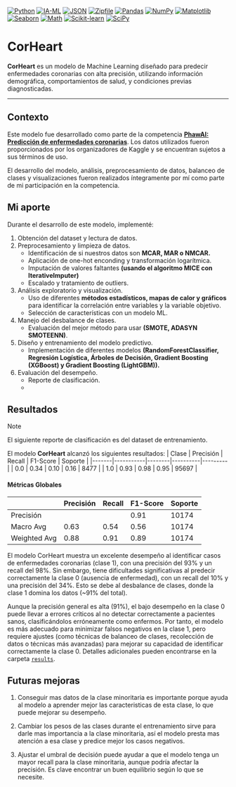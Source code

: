 [![Python](https://img.shields.io/badge/Python-%20-101010?style=for-the-badge&logo=python&logoColor=white&labelColor=1c9ae7)](https://www.python.org/)
[![IA-ML](https://img.shields.io/badge/IA-%20-101010?style=for-the-badge&logo=robot&logoColor=white&labelColor=6C6E6B)](https://en.wikipedia.org/wiki/Artificial_intelligence)
[![JSON](https://img.shields.io/badge/JSON-%20-101010?style=for-the-badge&logo=json&logoColor=white&labelColor=000000)](https://www.json.org/)
[![Zipfile](https://img.shields.io/badge/Zipfile-%20-101010?style=for-the-badge&logo=archive&logoColor=white&labelColor=FFC107)](https://docs.python.org/3/library/zipfile.html)
[![Pandas](https://img.shields.io/badge/Pandas-%20-101010?style=for-the-badge&logo=pandas&logoColor=white&labelColor=150458)](https://pandas.pydata.org/)
[![NumPy](https://img.shields.io/badge/NumPy-%20-101010?style=for-the-badge&logo=numpy&logoColor=white&labelColor=013243)](https://numpy.org/)
[![Matplotlib](https://img.shields.io/badge/Matplotlib-%20-101010?style=for-the-badge&logo=plotly&logoColor=white&labelColor=11557C)](https://matplotlib.org/)
[![Seaborn](https://img.shields.io/badge/Seaborn-%20-101010?style=for-the-badge&logoColor=white&labelColor=4C84A4)](https://seaborn.pydata.org/)
[![Math](https://img.shields.io/badge/Math-%20-101010?style=for-the-badge&logo=academia&logoColor=white&labelColor=00758F)](https://docs.python.org/3/library/math.html)
[![Scikit-learn](https://img.shields.io/badge/Scikit_Learn-%20-101010?style=for-the-badge&logo=scikit-learn&logoColor=white&labelColor=F7931E)](https://scikit-learn.org/)
[![SciPy](https://img.shields.io/badge/SciPy-%20-101010?style=for-the-badge&logo=scipy&logoColor=white&labelColor=8CAAE6)](https://scipy.org/)

# CorHeart

**CorHeart** es un modelo de Machine Learning diseñado para predecir enfermedades coronarias con alta precisión, utilizando información demográfica, comportamientos de salud, y condiciones previas diagnosticadas.

---

## Contexto

Este modelo fue desarrollado como parte de la competencia **[PhawAI: Predicción de enfermedades coronarias](https://www.kaggle.com/competitions/prediccion-de-sufrir-enfermedades-coronarias/overview)**. Los datos utilizados fueron proporcionados por los organizadores de Kaggle y se encuentran sujetos a sus términos de uso.

El desarrollo del modelo, análisis, preprocesamiento de datos, balanceo de clases y visualizaciones fueron realizados íntegramente por mí como parte de mi participación en la competencia. 

## Mi aporte

Durante el desarrollo de este modelo, implementé:
1. Obtención del dataset y lectura de datos.
2. Preprocesamiento y limpieza de datos.
   - Identificación de si nuestros datos son **MCAR, MAR o NMCAR.**
   - Aplicación de one-hot enconding y transformación logarítmica.
   - Imputación de valores faltantes **(usando el algoritmo MICE con IterativeImputer)**
   - Escalado y tratamiento de outliers.
3. Análisis exploratorio y visualización.
   - Uso de diferentes **métodos estadísticos, mapas de calor  y gráficos** para identificar la correlación entre variables y la variable objetivo.
   - Selección de características con un modelo ML.
4. Manejo del desbalance de clases.
   - Evaluación del mejor método para usar **(SMOTE, ADASYN SMOTEENN)**.
5. Diseño y entrenamiento del modelo predictivo.
   - Implementación de diferentes modelos **(RandomForestClassifier, Regresión Logística, Árboles de Decisión, Gradient Boosting (XGBoost) y Gradient Boosting (LightGBM)).**
6. Evaluación del desempeño.
   - Reporte de clasificación.
   - 

## Resultados
> [!NOTE]
> El siguiente reporte de clasificación es del dataset de entrenamiento.

El modelo **CorHeart** alcanzó los siguientes resultados:
| Clase | Precisión | Recall | F1-Score | Soporte |
|-------|-----------|--------|----------|---------|
| 0.0   | 0.34      | 0.10   | 0.16     | 8477    |
| 1.0   | 0.93      | 0.98   | 0.95     | 95697   |

#### **Métricas Globales**

|  |  Precisión | Recall | F1-Score | Soporte |
|----------------|--------|----------|---------|----------|
| Precisión      |   | | 0.91 | 10174  |
| Macro Avg      | 0.63|  0.54 |  0.56 | 10174|
| Weighted Avg   | 0.88 | 0.91 | 0.89 |10174|

El modelo CorHeart muestra un excelente desempeño al identificar casos de enfermedades coronarias (clase 1), con una precisión del 93% y un recall del 98%. Sin embargo, tiene dificultades significativas al predecir correctamente la clase 0 (ausencia de enfermedad), con un recall del 10% y una precisión del 34%. Esto se debe al desbalance de clases, donde la clase 1 domina los datos (~91% del total).

Aunque la precisión general es alta (91%), el bajo desempeño en la clase 0 puede llevar a errores críticos al no detectar correctamente a pacientes sanos, clasificándolos erróneamente como enfermos. Por tanto, el modelo es más adecuado para minimizar falsos negativos en la clase 1, pero requiere ajustes (como técnicas de balanceo de clases, recolección de datos o técnicas más avanzadas) para mejorar su capacidad de identificar correctamente la clase 0. Detalles adicionales pueden encontrarse en la carpeta [`results`](./results/).


## Futuras mejoras
1. Conseguir mas datos de la clase minoritaria es importante porque ayuda al modelo a aprender mejor las caracteristicas de esta clase, lo que puede mejorar su desempeño.

2. Cambiar los pesos de las clases durante el entrenamiento sirve para darle mas importancia a la clase minoritaria, así el modelo presta mas atención a esa clase y predice mejor los casos negativos.

3. Ajustar el umbral de decisión puede ayudar a que el modelo tenga un mayor recall para la clase minoritaria, aunque podría afectar la precisión. Es clave encontrar un buen equilibrio según lo que se necesite.